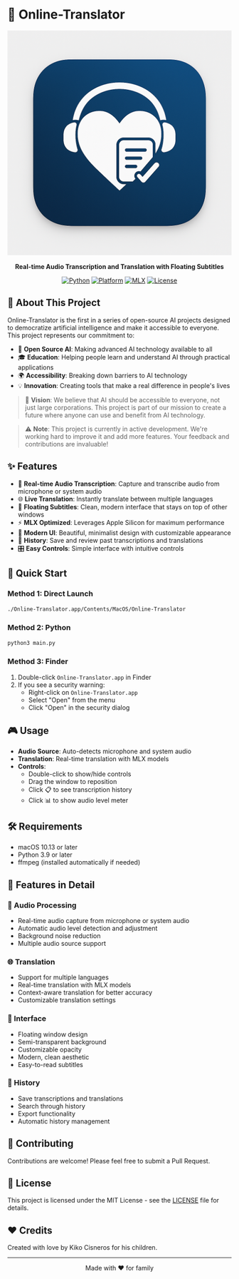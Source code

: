 # 🎯 Online-Translator

<div align="center">

![Online-Translator](media/logoCovi.png)

**Real-time Audio Transcription and Translation with Floating Subtitles**

[![Python](https://img.shields.io/badge/Python-3.9%2B-blue)](https://www.python.org)
[![Platform](https://img.shields.io/badge/Platform-macOS-lightgrey)](https://www.apple.com/macos)
[![MLX](https://img.shields.io/badge/MLX-Enabled-green)](https://ml-explore.github.io/mlx/build/html/index.html)
[![License](https://img.shields.io/badge/License-MIT-yellow)](LICENSE)

</div>

## 🌟 About This Project

Online-Translator is the first in a series of open-source AI projects designed to democratize artificial intelligence and make it accessible to everyone. This project represents our commitment to:

- 🤝 **Open Source AI**: Making advanced AI technology available to all
- 🎓 **Education**: Helping people learn and understand AI through practical applications
- 🌍 **Accessibility**: Breaking down barriers to AI technology
- 💡 **Innovation**: Creating tools that make a real difference in people's lives

> 💭 **Vision**: We believe that AI should be accessible to everyone, not just large corporations. This project is part of our mission to create a future where anyone can use and benefit from AI technology.

> ⚠️ **Note**: This project is currently in active development. We're working hard to improve it and add more features. Your feedback and contributions are invaluable!

## ✨ Features

- 🎤 **Real-time Audio Transcription**: Capture and transcribe audio from microphone or system audio
- 🌐 **Live Translation**: Instantly translate between multiple languages
- 🎯 **Floating Subtitles**: Clean, modern interface that stays on top of other windows
- ⚡ **MLX Optimized**: Leverages Apple Silicon for maximum performance
- 🎨 **Modern UI**: Beautiful, minimalist design with customizable appearance
- 📝 **History**: Save and review past transcriptions and translations
- 🎛️ **Easy Controls**: Simple interface with intuitive controls

## 🚀 Quick Start

### Method 1: Direct Launch
```bash
./Online-Translator.app/Contents/MacOS/Online-Translator
```

### Method 2: Python
```bash
python3 main.py
```

### Method 3: Finder
1. Double-click `Online-Translator.app` in Finder
2. If you see a security warning:
   - Right-click on `Online-Translator.app`
   - Select "Open" from the menu
   - Click "Open" in the security dialog

## 🎮 Usage

- **Audio Source**: Auto-detects microphone and system audio
- **Translation**: Real-time translation with MLX models
- **Controls**: 
  - Double-click to show/hide controls
  - Drag the window to reposition
  - Click 📋 to see transcription history
  - Click 📊 to show audio level meter

## 🛠️ Requirements

- macOS 10.13 or later
- Python 3.9 or later
- ffmpeg (installed automatically if needed)

## 💫 Features in Detail

### 🎤 Audio Processing
- Real-time audio capture from microphone or system audio
- Automatic audio level detection and adjustment
- Background noise reduction
- Multiple audio source support

### 🌐 Translation
- Support for multiple languages
- Real-time translation with MLX models
- Context-aware translation for better accuracy
- Customizable translation settings

### 🎨 Interface
- Floating window design
- Semi-transparent background
- Customizable opacity
- Modern, clean aesthetic
- Easy-to-read subtitles

### 📝 History
- Save transcriptions and translations
- Search through history
- Export functionality
- Automatic history management

## 🤝 Contributing

Contributions are welcome! Please feel free to submit a Pull Request.

## 📄 License

This project is licensed under the MIT License - see the [LICENSE](LICENSE) file for details.

## ❤️ Credits

Created with love by Kiko Cisneros for his children.

---

<div align="center">

Made with ❤️ for family

</div> 